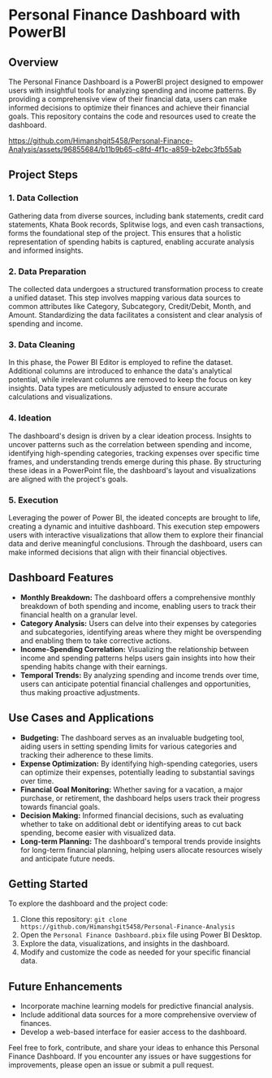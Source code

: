# Personal Finance Dashboard with PowerBI



## Overview

The Personal Finance Dashboard is a PowerBI project designed to empower users with insightful tools for analyzing spending and income patterns. By providing a comprehensive view of their financial data, users can make informed decisions to optimize their finances and achieve their financial goals. This repository contains the code and resources used to create the dashboard.




https://github.com/Himanshgit5458/Personal-Finance-Analysis/assets/96855684/b11b9b65-c8fd-4f1c-a859-b2ebc3fb55ab



## Project Steps

### 1. Data Collection

Gathering data from diverse sources, including bank statements, credit card statements, Khata Book records, Splitwise logs, and even cash transactions, forms the foundational step of the project. This ensures that a holistic representation of spending habits is captured, enabling accurate analysis and informed insights.

### 2. Data Preparation

The collected data undergoes a structured transformation process to create a unified dataset. This step involves mapping various data sources to common attributes like Category, Subcategory, Credit/Debit, Month, and Amount. Standardizing the data facilitates a consistent and clear analysis of spending and income.

### 3. Data Cleaning

In this phase, the Power BI Editor is employed to refine the dataset. Additional columns are introduced to enhance the data's analytical potential, while irrelevant columns are removed to keep the focus on key insights. Data types are meticulously adjusted to ensure accurate calculations and visualizations.

### 4. Ideation

The dashboard's design is driven by a clear ideation process. Insights to uncover patterns such as the correlation between spending and income, identifying high-spending categories, tracking expenses over specific time frames, and understanding trends emerge during this phase. By structuring these ideas in a PowerPoint file, the dashboard's layout and visualizations are aligned with the project's goals.

### 5. Execution

Leveraging the power of Power BI, the ideated concepts are brought to life, creating a dynamic and intuitive dashboard. This execution step empowers users with interactive visualizations that allow them to explore their financial data and derive meaningful conclusions. Through the dashboard, users can make informed decisions that align with their financial objectives.

## Dashboard Features

- **Monthly Breakdown:** The dashboard offers a comprehensive monthly breakdown of both spending and income, enabling users to track their financial health on a granular level.
- **Category Analysis:** Users can delve into their expenses by categories and subcategories, identifying areas where they might be overspending and enabling them to take corrective actions.
- **Income-Spending Correlation:** Visualizing the relationship between income and spending patterns helps users gain insights into how their spending habits change with their earnings.
- **Temporal Trends:** By analyzing spending and income trends over time, users can anticipate potential financial challenges and opportunities, thus making proactive adjustments.

## Use Cases and Applications

- **Budgeting:** The dashboard serves as an invaluable budgeting tool, aiding users in setting spending limits for various categories and tracking their adherence to these limits.
- **Expense Optimization:** By identifying high-spending categories, users can optimize their expenses, potentially leading to substantial savings over time.
- **Financial Goal Monitoring:** Whether saving for a vacation, a major purchase, or retirement, the dashboard helps users track their progress towards financial goals.
- **Decision Making:** Informed financial decisions, such as evaluating whether to take on additional debt or identifying areas to cut back spending, become easier with visualized data.
- **Long-term Planning:** The dashboard's temporal trends provide insights for long-term financial planning, helping users allocate resources wisely and anticipate future needs.

## Getting Started

To explore the dashboard and the project code:

1. Clone this repository: `git clone https://github.com/Himanshgit5458/Personal-Finance-Analysis`
2. Open the `Personal Finance Dashboard.pbix` file using Power BI Desktop.
3. Explore the data, visualizations, and insights in the dashboard.
4. Modify and customize the code as needed for your specific financial data.


## Future Enhancements

- Incorporate machine learning models for predictive financial analysis.
- Include additional data sources for a more comprehensive overview of finances.
- Develop a web-based interface for easier access to the dashboard.



Feel free to fork, contribute, and share your ideas to enhance this Personal Finance Dashboard. If you encounter any issues or have suggestions for improvements, please open an issue or submit a pull request.
